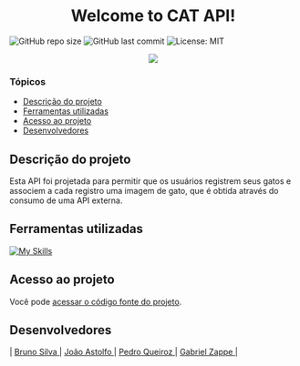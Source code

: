# <h1 align="center"> Welcome to CAT API! </h1>
![GitHub repo size](https://img.shields.io/github/repo-size/jpastolfo/Cat-API?style=plastic)
![GitHub last commit](https://img.shields.io/github/last-commit/jpastolfo/Cat-API?style=plastic)
![License: MIT](https://img.shields.io/badge/license-MIT-yellow.svg)

<p align="center">
   <img src="http://img.shields.io/static/v1?label=STATUS&message=EM%20DESENVOLVIMENTO&color=RED&style=for-the-badge" #vitrinedev/>
</p>

### Tópicos 

- [Descrição do projeto](#descrição-do-projeto)
- [Ferramentas utilizadas](#ferramentas-utilizadas)
- [Acesso ao projeto](#acesso-ao-projeto)
- [Desenvolvedores](#desenvolvedores)

## Descrição do projeto 

<p align="justify">

Esta API foi projetada para permitir que os usuários registrem seus gatos e associem a cada registro uma imagem de gato, que é obtida através do consumo de uma API externa.
 
## Ferramentas utilizadas
[![My Skills](https://skillicons.dev/icons?i=java,spring,postman)](https://skillicons.dev)

## Acesso ao projeto

Você pode [acessar o código fonte do projeto](https://github.com/jpastolfo/Cat-API).

## Desenvolvedores
| <a href="https://github.com/BrunoSDMDev"> Bruno Silva </a> |
<a href="https://github.com/jpastolfo"> João Astolfo </a> |
<a href="https://github.com/PedroQueiroz1"> Pedro Queiroz </a> |
<a href="https://github.com/GabrielZappe"> Gabriel Zappe </a> |




